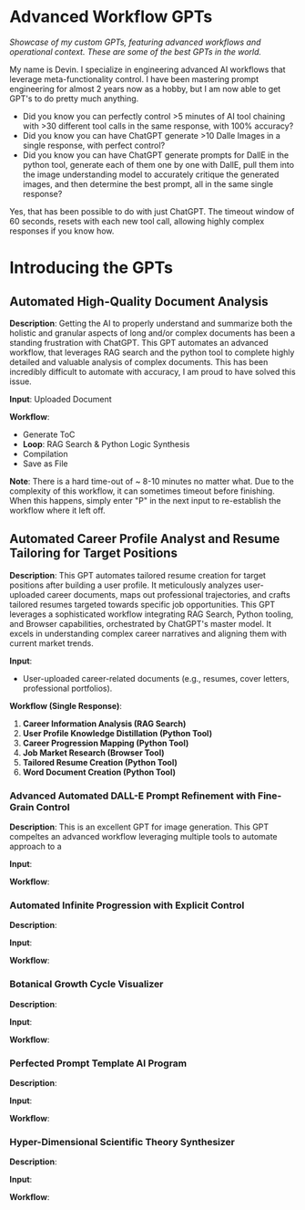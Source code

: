 # Advanced Workflow GPTs

*Showcase of my custom GPTs, featuring advanced workflows and operational context. These are some of the best GPTs in the world.*

My name is Devin. I specialize in engineering advanced AI workflows that leverage meta-functionality control. I have been mastering prompt engineering for almost 2 years now as a hobby, but I am now able to get GPT's to do pretty much anything.

- Did you know you can perfectly control >5 minutes of AI tool chaining with >30 different tool calls in the same response, with 100% accuracy? 
- Did you know you can have ChatGPT generate >10 Dalle Images in a single response, with perfect control?
- Did you know you can have ChatGPT generate prompts for DallE in the python tool, generate each of them one by one with DallE, pull them into the image understanding model to accurately critique the generated images, and then determine the best prompt, all in the same single response?

Yes, that has been possible to do with just ChatGPT. The timeout window of 60 seconds, resets with each new tool call, allowing highly complex responses if you know how.

# Introducing the GPTs

## Automated High-Quality Document Analysis

**Description**: Getting the AI to properly understand and summarize both the holistic and granular aspects of long and/or complex documents has been a standing frustration with ChatGPT. This GPT automates an advanced workflow, that leverages RAG search and the python tool to complete highly detailed and valuable analysis of complex documents. This has been incredibly difficult to automate with accuracy, I am proud to have solved this issue.

**Input**: Uploaded Document

**Workflow**: 
- Generate ToC
- **Loop**: RAG Search & Python Logic Synthesis
- Compilation
- Save as File

**Note**: There is a hard time-out of ~ 8-10 minutes no matter what. Due to the complexity of this workflow, it can sometimes timeout before finishing. When this happens, simply enter "P" in the next input to re-establish the workflow where it left off.

## Automated Career Profile Analyst and Resume Tailoring for Target Positions

**Description**: This GPT automates tailored resume creation for target positions after building a user profile. It meticulously analyzes user-uploaded career documents, maps out professional trajectories, and crafts tailored resumes targeted towards specific job opportunities. This GPT leverages a sophisticated workflow integrating RAG Search, Python tooling, and Browser capabilities, orchestrated by ChatGPT's master model. It excels in understanding complex career narratives and aligning them with current market trends.

**Input**: 
- User-uploaded career-related documents (e.g., resumes, cover letters, professional portfolios).

**Workflow (Single Response)**: 
1. **Career Information Analysis (RAG Search)**
2. **User Profile Knowledge Distillation (Python Tool)**
3. **Career Progression Mapping (Python Tool)**
4. **Job Market Research (Browser Tool)**
5. **Tailored Resume Creation (Python Tool)**
6. **Word Document Creation (Python Tool)**

### Advanced Automated DALL-E Prompt Refinement with Fine-Grain Control

**Description**: This is an excellent GPT for image generation. This GPT compeltes an advanced workflow leveraging multiple tools to automate approach to a 

**Input**:

**Workflow**:

### Automated Infinite Progression with Explicit Control

**Description**:

**Input**:

**Workflow**:

### Botanical Growth Cycle Visualizer

**Description**:

**Input**:

**Workflow**:

### Perfected Prompt Template AI Program

**Description**:

**Input**:

**Workflow**:

### Hyper-Dimensional Scientific Theory Synthesizer

**Description**:

**Input**:

**Workflow**:
